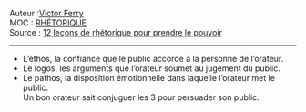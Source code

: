 Auteur :[Victor Ferry](https://notes.eliottmeunier.com/3+GARDEN/Notes/Victor+Ferry)  
MOC : [RHÉTORIQUE](https://notes.eliottmeunier.com/3+GARDEN/Notes/RH%C3%89TORIQUE)  
Source : [12 leçons de rhétorique pour prendre le pouvoir](https://notes.eliottmeunier.com/3+GARDEN/Notes/12+le%C3%A7ons+de+rh%C3%A9torique+pour+prendre+le+pouvoir)

---

- L’éthos, la confiance que le public accorde à la personne de l’orateur.
- Le logos, les arguments que l’orateur soumet au jugement du public.
- Le pathos, la disposition émotionnelle dans laquelle l’orateur met le public.  
    Un bon orateur sait conjuguer les 3 pour persuader son public.